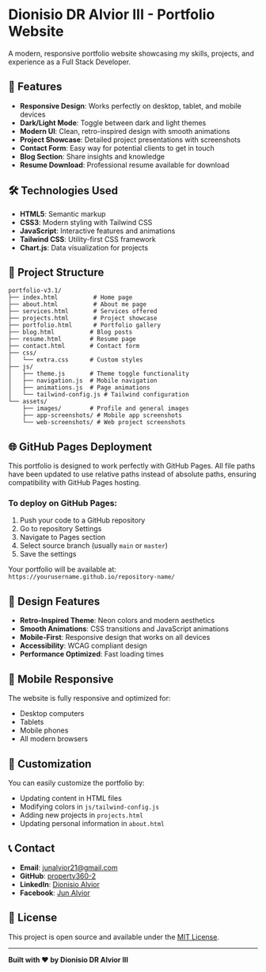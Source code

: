 # Dionisio DR Alvior III - Portfolio Website

A modern, responsive portfolio website showcasing my skills, projects, and experience as a Full Stack Developer.

## 🚀 Features

- **Responsive Design**: Works perfectly on desktop, tablet, and mobile devices
- **Dark/Light Mode**: Toggle between dark and light themes
- **Modern UI**: Clean, retro-inspired design with smooth animations
- **Project Showcase**: Detailed project presentations with screenshots
- **Contact Form**: Easy way for potential clients to get in touch
- **Blog Section**: Share insights and knowledge
- **Resume Download**: Professional resume available for download

## 🛠️ Technologies Used

- **HTML5**: Semantic markup
- **CSS3**: Modern styling with Tailwind CSS
- **JavaScript**: Interactive features and animations
- **Tailwind CSS**: Utility-first CSS framework
- **Chart.js**: Data visualization for projects

## 📁 Project Structure

```
portfolio-v3.1/
├── index.html          # Home page
├── about.html          # About me page
├── services.html       # Services offered
├── projects.html       # Project showcase
├── portfolio.html      # Portfolio gallery
├── blog.html          # Blog posts
├── resume.html        # Resume page
├── contact.html       # Contact form
├── css/
│   └── extra.css      # Custom styles
├── js/
│   ├── theme.js       # Theme toggle functionality
│   ├── navigation.js  # Mobile navigation
│   ├── animations.js  # Page animations
│   └── tailwind-config.js # Tailwind configuration
└── assets/
    ├── images/        # Profile and general images
    ├── app-screenshots/ # Mobile app screenshots
    └── web-screenshots/ # Web project screenshots
```

## 🌐 GitHub Pages Deployment

This portfolio is designed to work perfectly with GitHub Pages. All file paths have been updated to use relative paths instead of absolute paths, ensuring compatibility with GitHub Pages hosting.

### To deploy on GitHub Pages:

1. Push your code to a GitHub repository
2. Go to repository Settings
3. Navigate to Pages section
4. Select source branch (usually `main` or `master`)
5. Save the settings

Your portfolio will be available at: `https://yourusername.github.io/repository-name/`

## 🎨 Design Features

- **Retro-Inspired Theme**: Neon colors and modern aesthetics
- **Smooth Animations**: CSS transitions and JavaScript animations
- **Mobile-First**: Responsive design that works on all devices
- **Accessibility**: WCAG compliant design
- **Performance Optimized**: Fast loading times

## 📱 Mobile Responsive

The website is fully responsive and optimized for:
- Desktop computers
- Tablets
- Mobile phones
- All modern browsers

## 🔧 Customization

You can easily customize the portfolio by:
- Updating content in HTML files
- Modifying colors in `js/tailwind-config.js`
- Adding new projects in `projects.html`
- Updating personal information in `about.html`

## 📞 Contact

- **Email**: junalvior21@gmail.com
- **GitHub**: [property360-2](https://github.com/property360-2)
- **LinkedIn**: [Dionisio Alvior](https://www.linkedin.com/in/dionisio-alvior-732987364/)
- **Facebook**: [Jun Alvior](https://www.facebook.com/profile.php?id=100078275869468)

## 📄 License

This project is open source and available under the [MIT License](LICENSE).

---

**Built with ❤️ by Dionisio DR Alvior III**